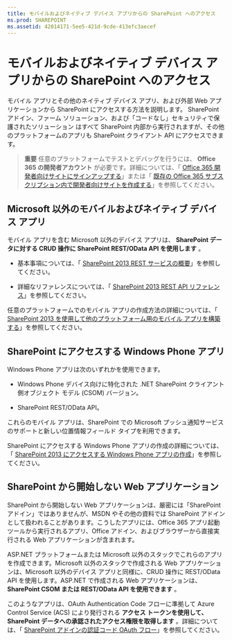 ```yaml
---
title: モバイルおよびネイティブ デバイス アプリからの SharePoint へのアクセス
ms.prod: SHAREPOINT
ms.assetid: 42014171-5ee5-421d-9cde-413efc3aecef
---
```



# モバイルおよびネイティブ デバイス アプリからの SharePoint へのアクセス
モバイル アプリとその他のネイティブ デバイス アプリ、および外部 Web アプリケーションから SharePoint にアクセスする方法を説明します。
SharePoint アドイン、ファーム ソリューション、および「コードなし」セキュリティで保護されたソリューション はすべて SharePoint 内部から実行されますが、その他のプラットフォームのアプリも SharePoint クライアント API にアクセスできます。
  
    
    


> **重要**
> 任意のプラットフォームでテストとデバッグを行うには、 **Office 365 の開発者アカウント** が必要です。詳細については、「 [Office 365 開発者向けサイトにサインアップする](http://msdn.microsoft.com/library/b22ce52a-ae9e-4831-9b68-c9210af6dc54%28Office.15%29.aspx)」または「 [既存の Office 365 サブスクリプション内で開発者向けサイトを作成する](http://msdn.microsoft.com/library/2ec857d5-dc6f-4cf6-ba45-adc845ef2a25%28Office.15%29.aspx)」を参照してください。 
  
    
    


## Microsoft 以外のモバイルおよびネイティブ デバイス アプリ

モバイル アプリを含む Microsoft 以外のデバイス アプリは、 **SharePoint データに対する CRUD 操作に SharePoint REST/OData API を使用します** 。
  
    
    

- 基本事項については、「 [SharePoint 2013 REST サービスの概要](get-to-know-the-sharepoint-2013-rest-service.md)」を参照してください。
    
  
- 詳細なリファレンスについては、「 [SharePoint 2013 REST API リファレンス](http://msdn.microsoft.com/library/3514e753-19f9-4b41-a1ae-f35c5ffc17d2%28Office.15%29.aspx)」を参照してください。
    
  
任意のプラットフォームでのモバイル アプリの作成方法の詳細については、「 [SharePoint 2013 を使用して他のプラットフォーム用のモバイル アプリを構築する](build-mobile-apps-for-other-platforms-using-sharepoint-2013.md)」を参照してください。
  
    
    

## SharePoint にアクセスする Windows Phone アプリ
<a name="WinPhone"> </a>

Windows Phone アプリは次のいずれかを使用できます。
  
    
    

- Windows Phone デバイス向けに特化された .NET SharePoint クライアント側オブジェクト モデル (CSOM) バージョン。
    
  
- SharePoint REST/OData API。
    
  
 これらのモバイル アプリは、SharePoint での Microsoft プッシュ通知サービスのサポートと新しい位置情報フィールド タイプを利用できます。
  
    
    
SharePoint にアクセスする Windows Phone アプリの作成の詳細については、「 [SharePoint 2013 にアクセスする Windows Phone アプリの作成](build-windows-phone-apps-that-access-sharepoint-2013.md)」を参照してください。
  
    
    

## SharePoint から開始しない Web アプリケーション
<a name="WinPhone"> </a>

SharePoint から開始しない Web アプリケーションは、厳密には「SharePoint アドイン」ではありませんが、MSDN やその他の資料では SharePoint アドインとして扱われることがあります。こうしたアプリには、Office 365 アプリ起動ツールから実行されるアプリ、Office アドイン、およびブラウザーから直接実行される Web アプリケーションが含まれます。
  
    
    
ASP.NET プラットフォームまたは Microsoft 以外のスタックでこれらのアプリを作成できます。Microsoft 以外のスタックで作成される Web アプリケーションは、Microsoft 以外のデバイス アプリと同様に、CRUD 操作に REST/OData API を使用します。ASP.NET で作成される Web アプリケーションは、 **SharePoint CSOM または REST/OData API を使用できます** 。
  
    
    
このようなアプリは、OAuth Authentication Code フローに準拠して Azure Control Service (ACS) により発行される **アクセス トークンを使用して、SharePoint データへの承認されたアクセス権限を取得します** 。詳細については、「 [SharePoint アドインの認証コード OAuth フロー](http://msdn.microsoft.com/library/e89e91c7-ea39-49b9-af5a-7f047a7e2ab7%28Office.15%29.aspx)」を参照してください。
  
    
    

